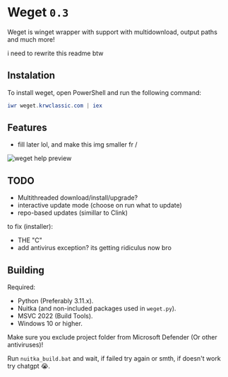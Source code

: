# Weget `0.3`

Weget is winget wrapper with support with multidownload, output paths and much more!

i need to rewrite this readme btw

## Instalation

To install weget, open PowerShell and run the following command:

```powershell
iwr weget.krwclassic.com | iex
```

## Features

- fill later lol, and make this img smaller fr \/

![weget help preview](https://github.com/user-attachments/assets/e48391c8-1a53-4df1-911c-c56102e39d3a)

## TODO

- Multithreaded download/install/upgrade?
- interactive update mode (choose on run what to update)
- repo-based updates (simillar to Clink)

to fix (installer):

- THE "C"
- add antivirus exception? its getting ridiculus now bro

## Building

Required:

- Python (Preferably 3.11.x).
- Nuitka (and non-included packages used in `weget.py`).
- MSVC 2022 (Build Tools).
- Windows 10 or higher.

Make sure you exclude project folder from Microsoft Defender (Or other antiviruses)!

Run `nuitka_build.bat` and wait, if failed try again or smth, if doesn't work try chatgpt :sob:.
